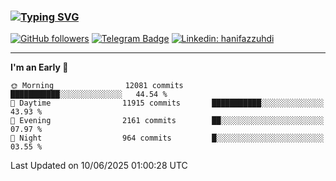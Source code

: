 ### [![Typing SVG](https://readme-typing-svg.herokuapp.com?font=lato&size=22&lines=Hi+There+👋)](https://git.io/typing-svg) 

[![GitHub followers](https://img.shields.io/github/followers/hanifazzuhdi?label=Follow&style=social)](https://github.com/hanifazzuhdi/?tab=follow) 
[![Telegram Badge](https://img.shields.io/badge/-hanif0198-blue?style=social&logo=telegram&link=https://www.t.me/hanif0198/)](https://www.t.me/hanif0198/) 
[![Linkedin: hanifazzuhdi](https://img.shields.io/badge/-hanifazzuhdi-blue?style=flat-square&logo=Linkedin&logoColor=white&link=https://www.linkedin.com/in/hanif-az-zuhdi-69688019b/)](https://www.linkedin.com/in/hanif-az-zuhdi-69688019b/) 

<hr/>

<!--START_SECTION:waka-->
**I'm an Early 🐤** 

```text
🌞 Morning                12081 commits       ███████████░░░░░░░░░░░░░░   44.54 % 
🌆 Daytime                11915 commits       ███████████░░░░░░░░░░░░░░   43.93 % 
🌃 Evening                2161 commits        ██░░░░░░░░░░░░░░░░░░░░░░░   07.97 % 
🌙 Night                  964 commits         █░░░░░░░░░░░░░░░░░░░░░░░░   03.55 % 
```



 Last Updated on 10/06/2025 01:00:28 UTC
<!--END_SECTION:waka-->
